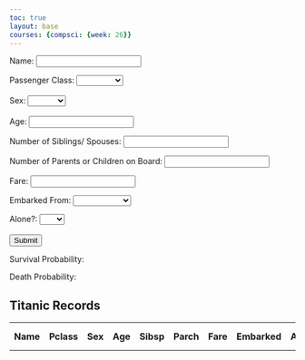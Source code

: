 ```yaml
---
toc: true
layout: base
courses: {compsci: {week: 26}}
---
```

<!-- Inputs -->
<div>
    <form>
        <p><label>
            Name:
            <input type="text" name="name" id="name" required>
        </label></p>
        <p><label>
            Passenger Class:
            <select name="pclass" id="pclass" required>
                <option value=""> </option> <!-- Blank value -->
                <option value="1">1st Class</option>
                <option value="2">2nd Class</option>
                <option value="3">3rd Class</option>
            </select>
        <br>
        <br>
            Sex:
            <select name="sex" id="sex" required>
                <option value=""> </option> <!-- Blank value -->
                <option value="male">Male</option>
                <option value="female">Female</option>
            </select>
        <br>
        <br>
            Age:
            <input type="text" name="age" id="age" required>
        </label></p>
        <p><label>
            Number of Siblings/ Spouses:
            <input type="text" name="sibsp" id="sibsp" required>
        </label></p>
        <p><label>
            Number of Parents or Children on Board:
            <input type="text" name="parch" id="parch" required>
        </label></p>
        <p><label>
            Fare:
            <input type="text" name="fare" id="fare" required>
        </label></p>
        <p><label>
            Embarked From:
            <select name="embarked" id="embarked" required>
                <option value=""> </option> <!-- Blank value -->
                <option value="S">Southampton</option>
                <option value="C">Cherbourg</option>
                <option value="Q">Queenstown</option>
            </select>
        </label></p>
            Alone?:
            <select name="alone" id="alone" required>
                <option value=""> </option> <!-- Blank value -->
                <option value="True">Yes</option>
                <option value="False">No</option>
            </select>
        <br>
        <br>
        <button type="button" onclick="create_user()">Submit</button>
    </form>
</div>

<div id="probabilities">
    <p>Survival Probability: <span id="survivalProbability"></span></p>
    <p>Death Probability: <span id="deathProbability"></span></p>
</div>

<!-- Table -->
<h2>Titanic Records</h2>
<table id="userTable">
    <tr>
        <th>Name</th>
        <th>Pclass</th> <!-- passanger class -->
        <th>Sex</th>
        <th>Age</th>
        <th>Sibsp</th> <!-- siblings/spouses on board -->
        <th>Parch</th> <!-- parent/children on board -->
        <th>Fare</th>
        <th>Embarked</th> <!-- coming from ex: Southampton -->
        <th>Alone?</th>
        <th>Survival Chance</th>
        <th>Death Chance</th>
    </tr>
</table>

<script>
    // User creation
    function create_user() {
        const name = document.getElementById('name').value;
        const pclass = document.getElementById('pclass').value;
        const sex = document.getElementById('sex').value;
        const age = document.getElementById('age').value;
        const sibsp = document.getElementById('sibsp').value;
        const parch = document.getElementById('parch').value;
        const fare = document.getElementById('fare').value;
        const embarked = document.getElementById('embarked').value;
        const alone = document.getElementById('alone').value;
        
        const formData = {
            "name": name,
            "pclass": pclass,
            "sex": sex,
            "age": age,
            "sibsp": sibsp,
            "parch": parch,
            "fare": fare,
            "embarked": embarked,
            "alone": alone
        };
        
        fetch('http://127.0.0.1:8086/api/titanic/create', {
            method: 'POST',
            headers: {
                'Content-Type': 'application/json'
            },
            body: JSON.stringify(formData)
        })
        .then(response => {
            if (response.ok) {
                return response.json();
            } else {
                throw new Error('User creation failed');
            }
        })
        //pulls data of probability of surviving and dying
        .then(data => {
            const survivalProbability = data.alive_proba;
            const deathProbability = data.dead_proba;
            const survivalProbabilityNumeric = parseFloat(survivalProbability);
            const deathProbabilityNumeric = parseFloat(deathProbability);
            console.log("Survival Probability:", survivalProbabilityNumeric);
            console.log("Death Probability:", deathProbabilityNumeric);
            document.getElementById('survivalProbability').textContent = survivalProbabilityNumeric.toFixed(2);
            document.getElementById('deathProbability').textContent = deathProbabilityNumeric.toFixed(2);

            addRowToTable(formData, survivalProbabilityNumeric, deathProbabilityNumeric);
        })
        .catch(error => {
            console.error('Error:', error);
            alert("User Creation failed. Try again.");
        });
    }
    //adds data to table
    function addRowToTable(data, survivalProbability, deathProbability) {
        const table = document.getElementById('userTable');

        const row = table.insertRow(-1); // Insert a new row at the end of the table

        const cells = ['name', 'pclass', 'sex', 'age', 'sibsp', 'parch', 'fare', 'embarked', 'alone'];
        cells.forEach(cell => {
            const newCell = row.insertCell(-1);
            newCell.textContent = data[cell];
        });
        const survivalCell = row.insertCell(-1);
        survivalCell.textContent = survivalProbability.toFixed(2);
        const deathCell = row.insertCell(-1);
        deathCell.textContent = deathProbability.toFixed(2);
    }
</script>
